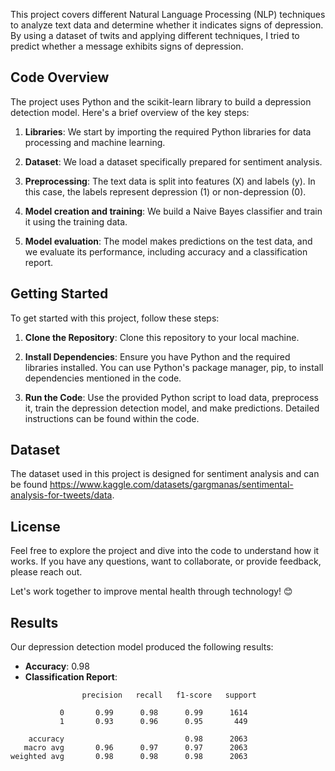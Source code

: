 
This project covers different Natural Language Processing (NLP) techniques to analyze text data and determine whether it indicates signs of depression. By using a dataset of twits and applying different techniques, I tried to predict whether a message exhibits signs of depression.

## Code Overview

The project uses Python and the scikit-learn library to build a depression detection model. Here's a brief overview of the key steps:

1. **Libraries**: We start by importing the required Python libraries for data processing and machine learning.

2. **Dataset**: We load a dataset specifically prepared for sentiment analysis.

3. **Preprocessing**: The text data is split into features (X) and labels (y). In this case, the labels represent depression (1) or non-depression (0).

4. **Model creation and training**: We build a Naive Bayes classifier and train it using the training data.

5. **Model evaluation**: The model makes predictions on the test data, and we evaluate its performance, including accuracy and a classification report.

## Getting Started

To get started with this project, follow these steps:

1. **Clone the Repository**: Clone this repository to your local machine.

2. **Install Dependencies**: Ensure you have Python and the required libraries installed. You can use Python's package manager, pip, to install dependencies mentioned in the code.

3. **Run the Code**: Use the provided Python script to load data, preprocess it, train the depression detection model, and make predictions. Detailed instructions can be found within the code.

## Dataset

The dataset used in this project is designed for sentiment analysis and can be found https://www.kaggle.com/datasets/gargmanas/sentimental-analysis-for-tweets/data.

## License

Feel free to explore the project and dive into the code to understand how it works. If you have any questions, want to collaborate, or provide feedback, please reach out.

Let's work together to improve mental health through technology! 😊


## Results

Our depression detection model produced the following results:

- **Accuracy**: 0.98
- **Classification Report**:
```
                precision   recall   f1-score   support

           0       0.99      0.98      0.99      1614
           1       0.93      0.96      0.95       449

    accuracy                           0.98      2063
   macro avg       0.96      0.97      0.97      2063
weighted avg       0.98      0.98      0.98      2063
```
